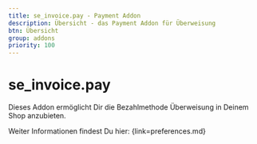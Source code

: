 ```yaml
---
title: se_invoice.pay - Payment Addon
description: Übersicht - das Payment Addon für Überweisung
btn: Übersicht
group: addons
priority: 100
---
```


# se_invoice.pay

Dieses Addon ermöglicht Dir die Bezahlmethode Überweisung in Deinem Shop anzubieten.

Weiter Informationen findest Du hier: {link=preferences.md}
